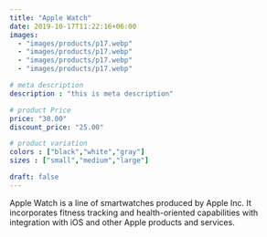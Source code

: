 ```yaml
---
title: "Apple Watch"
date: 2019-10-17T11:22:16+06:00
images: 
  - "images/products/p17.webp"
  - "images/products/p17.webp"
  - "images/products/p17.webp"
  - "images/products/p17.webp"

# meta description
description : "this is meta description"

# product Price
price: "30.00"
discount_price: "25.00"

# product variation
colors : ["black","white","gray"]
sizes : ["small","medium","large"]

draft: false
---
```


Apple Watch is a line of smartwatches produced by Apple Inc. It incorporates fitness tracking and health-oriented capabilities with integration with iOS and other Apple products and services.
